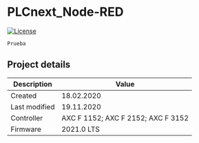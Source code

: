 # PLCnext_Node-RED
[![License](https://img.shields.io/badge/License-Apache_2.0-blue.svg)](https://www.apache.org/licenses/LICENSE-2.0)
```
Prueba
```
## Project details

|Description   | Value      |
|--------------|------------|
|Created       | 18.02.2020 |
|Last modified | 19.11.2020 |
|Controller    | AXC F 1152; AXC F 2152; AXC F 3152 |
|Firmware      | 2021.0 LTS |

